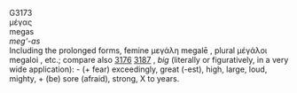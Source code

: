 <body>
  <p>G3173<br>  μέγας  <br> megas  <br><i>meg‘-as </i><br>Including the prolonged forms, femine   μεγάλη    megalē  , plural   μέγάλοι    megaloi  , etc.; compare also <a href="g3176.htm">3176</a>  <a href="g3187.htm">3187</a> , <i>big</i> (literally or figuratively, in a very wide application): - (+ fear) exceedingly, great (-est), high, large, loud, mighty, + (be) sore (afraid), strong, X to years.<br></p>
 </body>